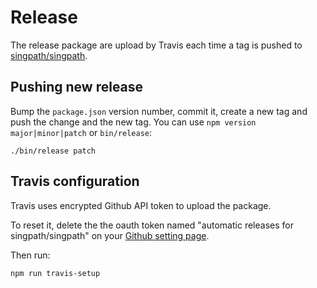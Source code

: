# Release

The release package are upload by Travis each time a tag is pushed to
[singpath/singpath].


## Pushing new release

Bump the `package.json` version number, commit it, create a new tag and push
the change and the new tag. You can use `npm version major|minor|patch` or
`bin/release`:
```
./bin/release patch
```

## Travis configuration

Travis uses encrypted Github API token to upload the package.

To reset it, delete the the oauth token named "automatic releases for singpath/singpath"
on your [Github setting page](https://github.com/settings/tokens).

Then run:
```
npm run travis-setup
```

[singpath/singpath]: https://github.com/singpath/singpath
